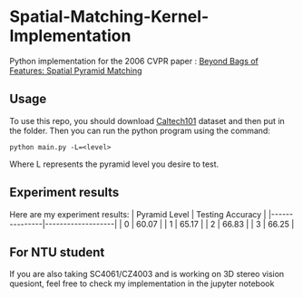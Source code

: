 # Spatial-Matching-Kernel-Implementation
Python implementation for the 2006 CVPR paper : [Beyond Bags of Features: Spatial Pyramid Matching](https://inc.ucsd.edu/mplab/users/marni/Igert/Lazebnik_06.pdf)

## Usage
To use this repo, you should download [Caltech101](https://data.caltech.edu/records/mzrjq-6wc02) dataset and then put in the folder. Then you can run the python program using the command:
```
python main.py -L=<level>
```
Where L represents the pyramid level you desire to test.

## Experiment results
Here are my experiment results:
| Pyramid Level | Testing Accuracy |
|---------------|-------------------|
| 0             | 60.07             |
| 1             | 65.17             |
| 2             | 66.83             |
| 3             | 66.25             |

## For NTU student
If you are also taking SC4061/CZ4003 and is working on 3D stereo vision quesiont, feel free to check my implementation in the jupyter notebook
